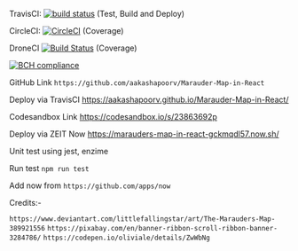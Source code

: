 TravisCI: [![build status](https://img.shields.io/travis/aakashapoorv/Marauder-Map-in-React/master.svg?style=flat-square)](https://travis-ci.org/aakashapoorv/Marauder-Map-in-React) (Test, Build and Deploy)

CircleCI: [![CircleCI](https://circleci.com/gh/aakashapoorv/Marauder-Map-in-React.svg?style=svg)](https://circleci.com/gh/aakashapoorv/Marauder-Map-in-React) (Coverage)

DroneCI [![Build Status](https://cloud.drone.io/api/badges/aakashapoorv/Marauder-Map-in-React/status.svg)](https://cloud.drone.io/aakashapoorv/Marauder-Map-in-React) (Coverage)

[![BCH compliance](https://bettercodehub.com/edge/badge/aakashapoorv/Marauder-Map-in-React?branch=master)](https://bettercodehub.com/)

GitHub Link `https://github.com/aakashapoorv/Marauder-Map-in-React`

Deploy via TravisCI
https://aakashapoorv.github.io/Marauder-Map-in-React/

Codesandbox Link
https://codesandbox.io/s/23863692p

Deploy via ZEIT Now
https://marauders-map-in-react-gckmqdl57.now.sh/

Unit test using jest, enzime

Run test
`npm run test`

Add now from `https://github.com/apps/now`

Credits:-

`https://www.deviantart.com/littlefallingstar/art/The-Marauders-Map-389921556`
`https://pixabay.com/en/banner-ribbon-scroll-ribbon-banner-3284786/`
`https://codepen.io/oliviale/details/ZwWbNg`
